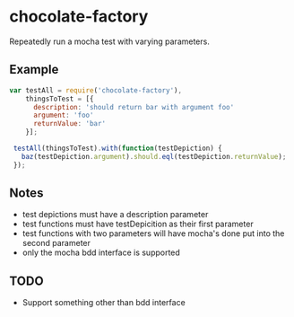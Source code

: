 chocolate-factory
=================

Repeatedly run a mocha test with varying parameters.

Example
-------
```javascript
var testAll = require('chocolate-factory'),
    thingsToTest = [{
      description: 'should return bar with argument foo'
      argument: 'foo'
      returnValue: 'bar'
    }];

 testAll(thingsToTest).with(function(testDepiction) {
   baz(testDepiction.argument).should.eql(testDepiction.returnValue);
 });
```

Notes
-----

* test depictions must have a description parameter
* test functions must have testDepicition as their first parameter
* test functions with two parameters will have mocha's done put into the
  second parameter
* only the mocha bdd interface is supported

TODO
----
* Support something other than bdd interface
